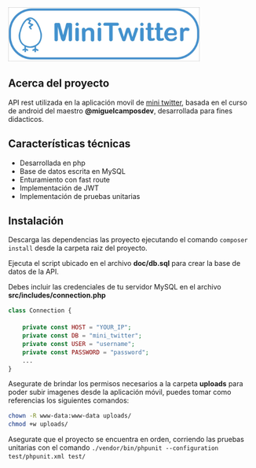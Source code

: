 <img src=".github/logo_mini_twitter.jpeg" height="110" />

## Acerca del proyecto
API rest utilizada en la aplicación movil de [mini twitter](https://github.com/ahuacate15/mini-twitter), basada en el curso de android del maestro **@miguelcamposdev**, desarrollada para fines didacticos.

## Características técnicas
* Desarrollada en php
* Base de datos escrita en MySQL
* Enturamiento con fast route
* Implementación de JWT
* Implementación de pruebas unitarias

## Instalación
Descarga las dependencias las proyecto ejecutando el comando ``composer install`` desde la carpeta raiz del proyecto.

Ejecuta el script ubicado en el archivo **doc/db.sql** para crear la base de datos de la API.

Debes incluir las credenciales de tu servidor MySQL en el archivo **src/includes/connection.php**
```php
class Connection {

    private const HOST = "YOUR_IP";
    private const DB = "mini_twitter";
    private const USER = "username";
    private const PASSWORD = "password";
    ...
}
```

Asegurate de brindar los permisos necesarios a la carpeta **uploads** para poder subir imagenes desde la aplicación móvil, puedes tomar como referencias los siguientes comandos:
```bash
chown -R www-data:www-data uploads/
chmod +w uploads/
```

Asegurate que el proyecto se encuentra en orden, corriendo las pruebas unitarias con el comando ``./vendor/bin/phpunit --configuration test/phpunit.xml test/``
